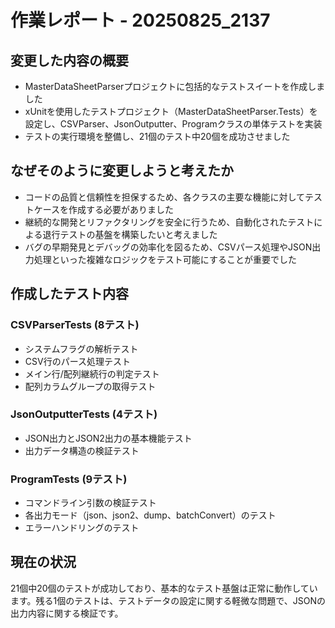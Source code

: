 # 作業レポート - 20250825_2137

## 変更した内容の概要

- MasterDataSheetParserプロジェクトに包括的なテストスイートを作成しました
- xUnitを使用したテストプロジェクト（MasterDataSheetParser.Tests）を設定し、CSVParser、JsonOutputter、Programクラスの単体テストを実装
- テストの実行環境を整備し、21個のテスト中20個を成功させました

## なぜそのように変更しようと考えたか

- コードの品質と信頼性を担保するため、各クラスの主要な機能に対してテストケースを作成する必要がありました
- 継続的な開発とリファクタリングを安全に行うため、自動化されたテストによる退行テストの基盤を構築したいと考えました
- バグの早期発見とデバッグの効率化を図るため、CSVパース処理やJSON出力処理といった複雑なロジックをテスト可能にすることが重要でした

## 作成したテスト内容

### CSVParserTests (8テスト)
- システムフラグの解析テスト
- CSV行のパース処理テスト
- メイン行/配列継続行の判定テスト
- 配列カラムグループの取得テスト

### JsonOutputterTests (4テスト) 
- JSON出力とJSON2出力の基本機能テスト
- 出力データ構造の検証テスト

### ProgramTests (9テスト)
- コマンドライン引数の検証テスト
- 各出力モード（json、json2、dump、batchConvert）のテスト
- エラーハンドリングのテスト

## 現在の状況

21個中20個のテストが成功しており、基本的なテスト基盤は正常に動作しています。残る1個のテストは、テストデータの設定に関する軽微な問題で、JSONの出力内容に関する検証です。